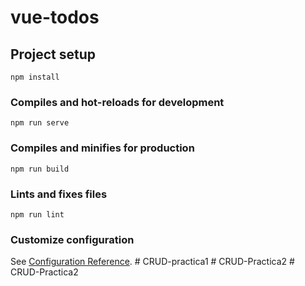 # vue-todos

## Project setup
```
npm install
```

### Compiles and hot-reloads for development
```
npm run serve
```

### Compiles and minifies for production
```
npm run build
```

### Lints and fixes files
```
npm run lint
```

### Customize configuration
See [Configuration Reference](https://cli.vuejs.org/config/).
#   C R U D - p r a c t i c a 1  
 #   C R U D - P r a c t i c a 2  
 # CRUD-Practica2
